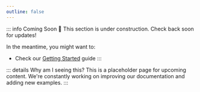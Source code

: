 ```yaml
---
outline: false
---
```


::: info Coming Soon
👷 This section is under construction. Check back soon for updates!

In the meantime, you might want to:
- Check our [Getting Started](/guides/getting-started) guide
:::

::: details Why am I seeing this?
This is a placeholder page for upcoming content. We're constantly working on improving our documentation and adding new examples.
:::
